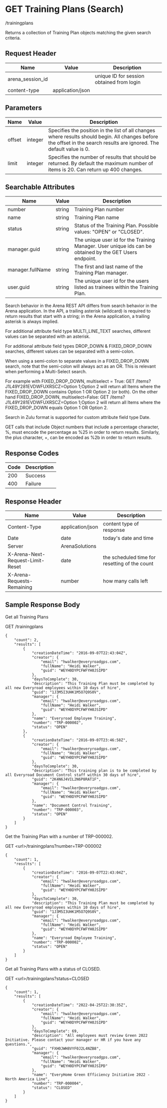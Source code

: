 # GET Training Plans (Search)
/trainingplans

Returns a collection of  Training Plan objects matching the given search criteria.

## Request Header

| Name<br> | Value<br> | Description<br> |
|  --- |  --- |  --- | 
| arena_session_id<br> |   | unique ID for session obtained from login<br> |
| content-type<br> | application/json<br> |   |

## Parameters

| Name<br> | Value<br> | Description<br> |
|  --- |  --- |  --- | 
| offset<br> | integer<br> | Specifies the position in the list of all changes where results should begin. All changes before the offset in the search results are ignored. The default value is 0.<br> |
| limit<br> | integer<br> | Specifies the number of results that should be returned. By default the maximum number of items is 20. Can return up 400 changes.<br> |

## Searchable Attributes

| Name<br> | Value<br> | Description<br> |
|  --- |  --- |  --- | 
| number<br> | string<br> | Training Plan number<br> |
| name<br> | string<br> | Training Plan name<br> |
| status<br> | string<br> | Status of the Training Plan. Possible values: "OPEN" or "CLOSED".<br> |
| manager.guid<br> | string<br> | The unique user id for the Training Manager. User unique ids can be obtained by the GET Users endpoint.<br> |
| manager.fullName<br> | string<br> | The first and last name of the Training Plan manager.<br> |
| user.guid<br> | string<br> | The unique user id for the users listed as trainees within the Training Plan.<br> |

Search behavior in the Arena REST API differs from search behavior in the Arena application. In the API, a trailing asterisk \(wildcard\) is required to return results that start with a string; in the Arena application, a trailing asterisk is always implied.

For additional attribute field type MULTI_LINE_TEXT searches, different values can be  separated with an asterisk.

For additional attribute field types DROP_DOWN & FIXED_DROP_DOWN searches, different values can be separated with a semi-colon.

When using a semi-colon to separate values in a FIXED_DROP_DOWN search, note that the semi-colon will always act as an OR. This is relevant when performing a Multi-Select search.

For example with FIXED_DROP_DOWN, multiselect = True: GET /Items?J1L49Y281EVDWFUXRSCZ=Option 1;Option 2 will return all Items where the FIXED_DROP_DOWN contains Option 1 OR Option 2 \(or both\). On the other hand FIXED_DROP_DOWN, multiselect=False: GET /items?J1L49Y281EVDWFUXRSCZ=Option 1;Option 2 will return all Items where the FIXED_DROP_DOWN equals Option 1 OR Option 2.

Search in Zulu format is supported for custom attribute field type Date.

GET calls that include Object numbers that include a percentage character, %, must encode the percentage as %25 in order to return results. Similarly, the plus character, \+, can be encoded as %2b in order to return results.

## Response Codes

| Code<br> | Description<br> |
|  --- |  --- | 
| 200<br> | Success<br> |
| 400<br> | Failure<br> |

## Response Header

| Name<br> | Value<br> | Description<br> |
|  --- |  --- |  --- | 
| Content-Type<br> | application/json<br> | content type of response<br> |
| Date<br> | date<br> | today's date and time<br> |
| Server<br> | ArenaSolutions<br> |   |
| X-Arena-Next-Request-Limit-Reset<br> | date<br> | the scheduled time for resetting of the count<br> |
| X-Arena-Requests-Remaining<br> | number<br> | how many calls left<br> |

## Sample Response Body
Get all Training Plans

GET /trainingplans

```
{
    "count": 2,
    "results": [
        {
            "creationDateTime": "2016-09-07T22:43:04Z",
            "creator": {
                "email": "hwalker@everyroadgps.com",
                "fullName": "Heidi Walker",
                "guid": "WEYH0DYPCFWFYH0JSIPD"
            },
            "daysToComplete": 30,
            "description": "This Training Plan must be completed by all new Everyroad employees within 10 days of hire",
            "guid": "1J3M5I3UHK1M5O7Q9S0V",
            "manager": {
                "email": "hwalker@everyroadgps.com",
                "fullName": "Heidi Walker",
                "guid": "WEYH0DYPCFWFYH0JSIPD"
            },
            "name": "Everyroad Employee Training",
            "number": "TRP-000002",
            "status": "OPEN"
        },
        {
            "creationDateTime": "2016-09-07T23:46:58Z",
            "creator": {
                "email": "hwalker@everyroadgps.com",
                "fullName": "Heidi Walker",
                "guid": "WEYH0DYPCFWFYH0JSIPD"
            },
            "daysToComplete": 30,
            "description": "This training plan is to be completed by all Everyroad Document Control staff within 30 days of hire",
            "guid": "2K4N6J4VIL2N6P8RAT1F",
            "manager": {
                "email": "hwalker@everyroadgps.com",
                "fullName": "Heidi Walker",
                "guid": "WEYH0DYPCFWFYH0JSIPD"
            },
            "name": "Document Control Training",
            "number": "TRP-000003",
            "status": "OPEN"
        }
    ]
}
```
Get the Training Plan with a number of TRP-000002.

GET &lt;url&gt;/trainingplans?number=TRP-000002

```
{
    "count": 1,
    "results": [
        {
            "creationDateTime": "2016-09-07T22:43:04Z",
            "creator": {
                "email": "hwalker@everyroadgps.com",
                "fullName": "Heidi Walker",
                "guid": "WEYH0DYPCFWFYH0JSIPD"
            },
            "daysToComplete": 30,
            "description": "This Training Plan must be completed by all new Everyroad employees within 10 days of hire",
            "guid": "1J3M5I3UHK1M5O7Q9S0V",
            "manager": {
                "email": "hwalker@everyroadgps.com",
                "fullName": "Heidi Walker",
                "guid": "WEYH0DYPCFWFYH0JSIPD"
            },
            "name": "Everyroad Employee Training",
            "number": "TRP-000002",
            "status": "OPEN"
        }
    ]
}
```
Get all Training Plans with a status of CLOSED.

GET &lt;url&gt;/trainingplans?status=CLOSED

```
{
    "count": 1,
    "results": [
        {
            "creationDateTime": "2022-04-25T22:38:35Z",
            "creator": {
                "email": "hwalker@everyroadgps.com",
                "fullName": "Heidi Walker",
                "guid": "WEYH0DYPCFWFYH0JSIPD"
            },
            "daysToComplete": 69,
            "description": "All employees must review Green 2022 Initiative. Please contact your manager or HR if you have any questions.",
            "guid": "FXH0JWH8VYF0J2L4NZB8",
            "manager": {
                "email": "hwalker@everyroadgps.com",
                "fullName": "Heidi Walker",
                "guid": "WEYH0DYPCFWFYH0JSIPD"
            },
            "name": "EveryHome Green Efficiency Initiative 2022 - North America Line",
            "number": "TRP-000004",
            "status": "CLOSED"
        }
    ]
}
```
